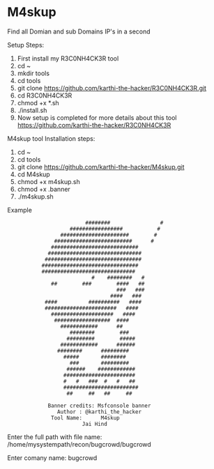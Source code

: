 # M4skup

Find all Domian and sub Domains IP's in a second 

Setup Steps:

1. First install my R3C0NH4CK3R tool 
2. cd ~
3. mkdir tools
4. cd tools
5. git clone https://github.com/karthi-the-hacker/R3C0NH4CK3R.git
6. cd R3C0NH4CK3R
7. chmod +x *.sh
8. ./install.sh
9. Now setup is completed for more details about this tool https://github.com/karthi-the-hacker/R3C0NH4CK3R


M4skup tool Installation steps:

1. cd ~
2. cd tools
3. git clone https://github.com/karthi-the-hacker/M4skup.git
4. cd M4skup
5. chmod +x m4skup.sh
6. chmod +x .banner
7. ./m4skup.sh


Example

                             ########                #
                        #################           #
                     ######################        # 
                   #########################      #
                  ############################      
                 ##############################     
                ###############################    
               ###############################     
               ##############################      
                               #    ########   #   
                  ##        ###        ####   ##   
                                       ###   ###   
                                     ####   ###    
                ####          ##########   ####    
                #######################   ####     
                  ####################   ####      
                   ##################  ####        
                     ############      ##          
                        ########        ###        
                       #########        #####      
                     ############      ######      
                    ########      #########        
                      #####       ########         
                        ###       #########        
                       ######    ############      
                      #######################      
                      #   #   ###  #   #   ##      
                      ########################     
                       ##     ##   ##     ##        
 
                 Banner credits: Msfconsole banner 
                    Author : @karthi_the_hacker 
                  Tool Name:      M4skup     
                            Jai Hind  
Enter the full path with file name: /home/mysystempath/recon/bugcrowd/bugcrowd

Enter comany name: bugcrowd




